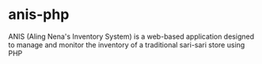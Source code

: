 # anis-php
ANIS (Aling Nena's Inventory System) is a web-based application designed to manage and monitor the inventory of a traditional sari-sari store using PHP
